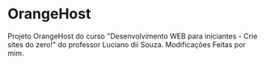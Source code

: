 # OrangeHost
 Projeto OrangeHost do curso "Desenvolvimento WEB para iniciantes - Crie sites do zero!" do professor Luciano dii Souza. Modificações Feitas por mim.
